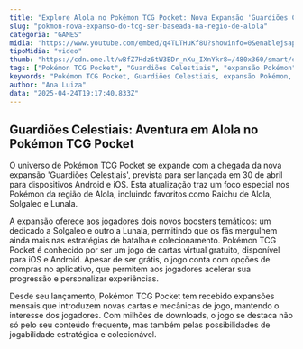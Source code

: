 ```yaml
---
title: "Explore Alola no Pokémon TCG Pocket: Nova Expansão 'Guardiões Celestiais' Anunciada"
slug: "pokmon-nova-expanso-do-tcg-ser-baseada-na-regio-de-alola"
categoria: "GAMES"
midia: "https://www.youtube.com/embed/q4TLTHuKf8U?showinfo=0&enablejsapi=1"
tipoMidia: "video"
thumb: "https://cdn.ome.lt/wBfZ7Hdz6tW3BDr_nXu_IXnYkr8=/480x360/smart/extras/conteudos/Captura_de_tela_2025-04-24_152854.png"
tags: ["Pokémon TCG Pocket", "Guardiões Celestiais", "expansão Pokémon", "Alola", "Raichu de Alola", "Solgaleo", "Lunala", "jogos de cartas", "Android", "iOS"]
keywords: "Pokémon TCG Pocket, Guardiões Celestiais, expansão Pokémon, Alola, Raichu de Alola, Solgaleo, Lunala, jogos de cartas, Android, iOS"
author: "Ana Luiza"
data: "2025-04-24T19:17:40.833Z"
---
```


## Guardiões Celestiais: Aventura em Alola no Pokémon TCG Pocket

O universo de Pokémon TCG Pocket se expande com a chegada da nova expansão 'Guardiões Celestiais', prevista para ser lançada em 30 de abril para dispositivos Android e iOS. Esta atualização traz um foco especial nos Pokémon da região de Alola, incluindo favoritos como Raichu de Alola, Solgaleo e Lunala.

A expansão oferece aos jogadores dois novos boosters temáticos: um dedicado a Solgaleo e outro a Lunala, permitindo que os fãs mergulhem ainda mais nas estratégias de batalha e colecionamento. Pokémon TCG Pocket é conhecido por ser um jogo de cartas virtual gratuito, disponível para iOS e Android. Apesar de ser grátis, o jogo conta com opções de compras no aplicativo, que permitem aos jogadores acelerar sua progressão e personalizar experiências.

Desde seu lançamento, Pokémon TCG Pocket tem recebido expansões mensais que introduzem novas cartas e mecânicas de jogo, mantendo o interesse dos jogadores. Com milhões de downloads, o jogo se destaca não só pelo seu conteúdo frequente, mas também pelas possibilidades de jogabilidade estratégica e colecionável.